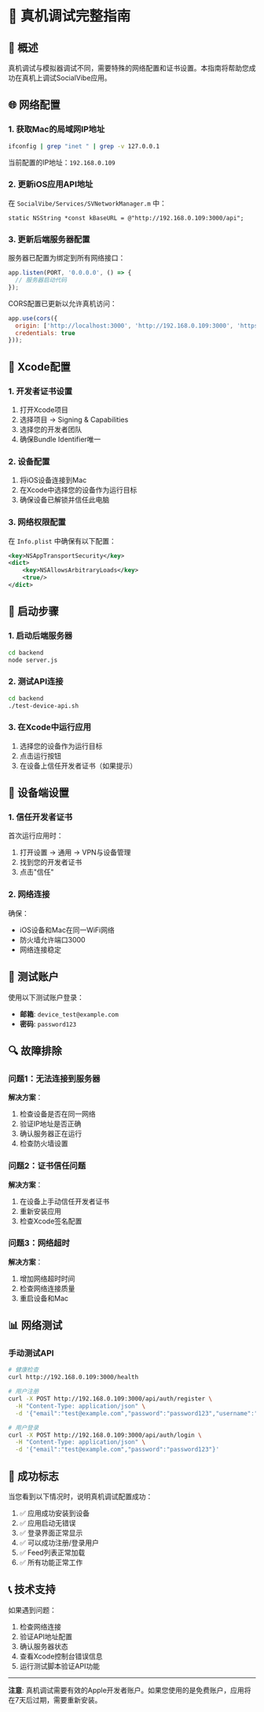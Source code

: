 # 📱 真机调试完整指南

## 🎯 概述

真机调试与模拟器调试不同，需要特殊的网络配置和证书设置。本指南将帮助您成功在真机上调试SocialVibe应用。

## 🌐 网络配置

### 1. 获取Mac的局域网IP地址

```bash
ifconfig | grep "inet " | grep -v 127.0.0.1
```

当前配置的IP地址：`192.168.0.109`

### 2. 更新iOS应用API地址

在 `SocialVibe/Services/SVNetworkManager.m` 中：
```objc
static NSString *const kBaseURL = @"http://192.168.0.109:3000/api";
```

### 3. 更新后端服务器配置

服务器已配置为绑定到所有网络接口：
```javascript
app.listen(PORT, '0.0.0.0', () => {
  // 服务器启动代码
});
```

CORS配置已更新以允许真机访问：
```javascript
app.use(cors({
  origin: ['http://localhost:3000', 'http://192.168.0.109:3000', 'https://socialvibe.app', 'capacitor://localhost'],
  credentials: true
}));
```

## 🔧 Xcode配置

### 1. 开发者证书设置

1. 打开Xcode项目
2. 选择项目 → Signing & Capabilities
3. 选择您的开发者团队
4. 确保Bundle Identifier唯一

### 2. 设备配置

1. 将iOS设备连接到Mac
2. 在Xcode中选择您的设备作为运行目标
3. 确保设备已解锁并信任此电脑

### 3. 网络权限配置

在 `Info.plist` 中确保有以下配置：
```xml
<key>NSAppTransportSecurity</key>
<dict>
    <key>NSAllowsArbitraryLoads</key>
    <true/>
</dict>
```

## 🚀 启动步骤

### 1. 启动后端服务器

```bash
cd backend
node server.js
```

### 2. 测试API连接

```bash
cd backend
./test-device-api.sh
```

### 3. 在Xcode中运行应用

1. 选择您的设备作为运行目标
2. 点击运行按钮
3. 在设备上信任开发者证书（如果提示）

## 📱 设备端设置

### 1. 信任开发者证书

首次运行应用时：
1. 打开设置 → 通用 → VPN与设备管理
2. 找到您的开发者证书
3. 点击"信任"

### 2. 网络连接

确保：
- iOS设备和Mac在同一WiFi网络
- 防火墙允许端口3000
- 网络连接稳定

## 🧪 测试账户

使用以下测试账户登录：
- **邮箱**: `device_test@example.com`
- **密码**: `password123`

## 🔍 故障排除

### 问题1：无法连接到服务器

**解决方案**：
1. 检查设备是否在同一网络
2. 验证IP地址是否正确
3. 确认服务器正在运行
4. 检查防火墙设置

### 问题2：证书信任问题

**解决方案**：
1. 在设备上手动信任开发者证书
2. 重新安装应用
3. 检查Xcode签名配置

### 问题3：网络超时

**解决方案**：
1. 增加网络超时时间
2. 检查网络连接质量
3. 重启设备和Mac

## 📊 网络测试

### 手动测试API

```bash
# 健康检查
curl http://192.168.0.109:3000/health

# 用户注册
curl -X POST http://192.168.0.109:3000/api/auth/register \
  -H "Content-Type: application/json" \
  -d '{"email":"test@example.com","password":"password123","username":"testuser","displayName":"Test User"}'

# 用户登录
curl -X POST http://192.168.0.109:3000/api/auth/login \
  -H "Content-Type: application/json" \
  -d '{"email":"test@example.com","password":"password123"}'
```

## 🎉 成功标志

当您看到以下情况时，说明真机调试配置成功：

1. ✅ 应用成功安装到设备
2. ✅ 应用启动无错误
3. ✅ 登录界面正常显示
4. ✅ 可以成功注册/登录用户
5. ✅ Feed列表正常加载
6. ✅ 所有功能正常工作

## 📞 技术支持

如果遇到问题：
1. 检查网络连接
2. 验证API地址配置
3. 确认服务器状态
4. 查看Xcode控制台错误信息
5. 运行测试脚本验证API功能

---

**注意**: 真机调试需要有效的Apple开发者账户。如果您使用的是免费账户，应用将在7天后过期，需要重新安装。 